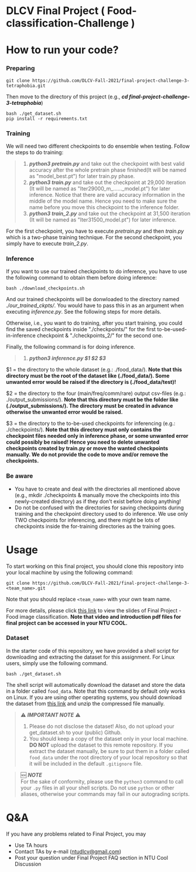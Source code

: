 # DLCV Final Project ( Food-classification-Challenge )

# How to run your code?

### Preparing
    git clone https://github.com/DLCV-Fall-2021/final-project-challenge-3-tetraphobia.git

Then move to the directory of this project (e.g., ***cd final-project-challenge-3-tetraphobia***)

    bash ./get_dataset.sh
    pip install -r requirements.txt

### Training
We will need two different checkpoints to do ensemble when testing. Follow the steps to do training:
> 1. ***python3 pretrain.py*** and take out the checkpoint with best valid accuracy after the whole pretrain phase finished(It will be named as "model_best.pt") for later train.py phase.
> 2. ***python3 train.py*** and take out the checkpoint at 29,000 iteration (It will be named as "Iter29000_m_......_model.pt") for later inference. Notice that there are valid accuracy information in the middle of the model name. Hence you need to make sure the name before you move this checkpoint to the inference folder.
> 3. ***python3 train_2.py*** and take out the checkpoint at 31,500 iteration (It will be named as "Iter31500_model.pt") for later inference.

For the first checkpoint, you have to execute *pretrain.py* and then *train.py* which is a two-phase training technique.
For the second checkpoint, you simply have to execute *train_2.py*.

### Inference
If you want to use our trained checkpoints to do inference, you have to use the following command to obtain them before doing inference:

    bash ./download_checkpoints.sh
And our trained checkpoints will be donwloaded to the directory named *./our_trained_ckpts/*. You would have to pass this in as an argument when executing *inference.py*. See the following steps for more details.

Otherwise, i.e., you want to do training, after you start training, you could find the saved checkpoints inside "./checkpoints/" for the first to-be-used-in-inference checkpoint & "./checkpoints_2/" for the second one.

Finally, the following command is for doing inference.
> 1. ***python3 inference.py $1 $2 $3***

$1 = the directory to the whole dataset (e.g.: ./food_data/). **Note that this directory must be the root of the dataset like (./food_data/). Some unwanted error would be raised if the directory is (./food_data/test)!**

$2 = the directory to the four (main/freq/comm/rare) output csv-files (e.g.: ./output_submissions/). **Note that this directory must be the folder like (./output_submissions/). The directory must be created in advance otherwise the unwanted error would be raised.**

$3 = the directory to the to-be-used checkpoints for inferencing (e.g.: ./checkpoints/). **Note that this directory must only contains the checkpoint files needed only in inference phase, or some unwanted error could possibly be raised! Hence you need to delete unwanted checkpoints created by train.py or move the wanted checkpoints manually. We do not provide the code to move and/or remove the checkpoints.**

### Be aware
+ You have to create and deal with the directories all mentioned above (e.g., mkdir ./checkpoints & manually move the checkpoints into this newly-created directory) as if they don't exist before doing anything!
+ Do not be confused with the directories for saving checkpoints during training and the checkpoint directory used to do inference. We use only TWO checkpoints for inferencing, and there might be lots of checkpoints inside the for-training directories as the training goes.

    
# Usage
To start working on this final project, you should clone this repository into your local machine by using the following command:

    git clone https://github.com/DLCV-Fall-2021/final-project-challenge-3-<team_name>.git
Note that you should replace `<team_name>` with your own team name.

For more details, please click [this link](https://drive.google.com/drive/folders/13PQuQv4dllmdlA7lJNiLDiZ7gOxge2oJ?usp=sharing) to view the slides of Final Project - Food image classification. **Note that video and introduction pdf files for final project can be accessed in your NTU COOL.**

### Dataset
In the starter code of this repository, we have provided a shell script for downloading and extracting the dataset for this assignment. For Linux users, simply use the following command.

    bash ./get_dataset.sh
The shell script will automatically download the dataset and store the data in a folder called `food_data`. Note that this command by default only works on Linux. If you are using other operating systems, you should download the dataset from [this link](https://drive.google.com/file/d/1IYWPK8h9FWyo0p4-SCAatLGy0l5omQaw/view?usp=sharing) and unzip the compressed file manually.

> ⚠️ ***IMPORTANT NOTE*** ⚠️  
> 1. Please do not disclose the dataset! Also, do not upload your get_dataset.sh to your (public) Github.
> 2. You should keep a copy of the dataset only in your local machine. **DO NOT** upload the dataset to this remote repository. If you extract the dataset manually, be sure to put them in a folder called `food_data` under the root directory of your local repository so that it will be included in the default `.gitignore` file.

> 🆕 ***NOTE***  
> For the sake of conformity, please use the `python3` command to call your `.py` files in all your shell scripts. Do not use `python` or other aliases, otherwise your commands may fail in our autograding scripts.

# Q&A
If you have any problems related to Final Project, you may
- Use TA hours
- Contact TAs by e-mail ([ntudlcv@gmail.com](mailto:ntudlcv@gmail.com))
- Post your question under Final Project FAQ section in NTU Cool Discussion
